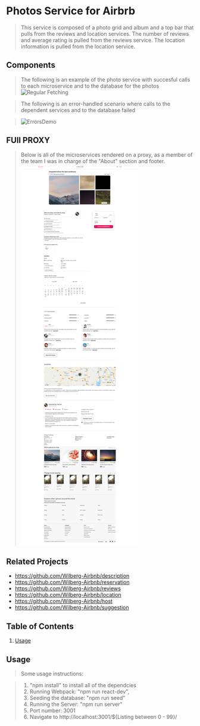 # Photos Service for Airbrb

> This service is composed of a photo grid and album and a top bar that pulls from the reviews and location services. The number of reviews and average rating is pulled from the reviews service. The location information is pulled from the location service.

## Components

> The following is an example of the photo service with succesful calls to each microservice and to the database for the photos
> ![Regular Fetching](demos/RegularDemo.gif)

> The following is an error-handled scenario where calls to the dependent services and to the database failed

> ![ErrorsDemo](demos/ErrorsDemo.gif)

## FUll PROXY

> Below is all of the microservices rendered on a proxy, as a member of the team I was in charge of the "About" section and footer.
> ![Airbrb Proxy](demos/Airbrb.png)

## Related Projects

- https://github.com/Wilberg-Airbnb/description
- https://github.com/Wilberg-Airbnb/reservation
- https://github.com/Wilberg-Airbnb/reviews
- https://github.com/Wilberg-Airbnb/location
- https://github.com/Wilberg-Airbnb/host
- https://github.com/Wilberg-Airbnb/suggestion

## Table of Contents

1. [Usage](#Usage)

## Usage

> Some usage instructions:

> 1.  "npm install" to install all of the dependcies
> 2.  Running Webpack: "npm run react-dev",
> 3.  Seeding the database: "npm run seed"
> 4.  Running the Server: "npm run server"
> 5.  Port number: 3001
> 6.  Navigate to http://localhost:3001/${Listing between 0 - 99}/
